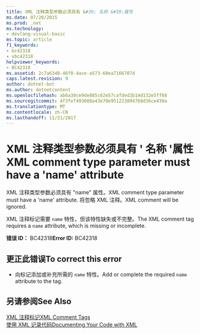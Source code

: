 ```yaml
---
title: XML 注释类型参数必须具有 &#39; 名称 &#39;属性
ms.date: 07/20/2015
ms.prod: .net
ms.technology:
- devlang-visual-basic
ms.topic: article
f1_keywords:
- bc42318
- vbc42318
helpviewer_keywords:
- BC42318
ms.assetid: 2c7a6340-46f0-4ace-a573-60ea7166707d
caps.latest.revision: 9
author: dotnet-bot
ms.author: dotnetcontent
ms.openlocfilehash: ab6a38ce9de885c62e57cafded3b14d132e5ff68
ms.sourcegitcommit: 4f3fef493080a43e70e951223894768d36ce430a
ms.translationtype: MT
ms.contentlocale: zh-CN
ms.lasthandoff: 11/21/2017
---
```

# <a name="xml-comment-type-parameter-must-have-a-39name39-attribute"></a><span data-ttu-id="1a0a7-102">XML 注释类型参数必须具有 &#39; 名称 &#39;属性</span><span class="sxs-lookup"><span data-stu-id="1a0a7-102">XML comment type parameter must have a &#39;name&#39; attribute</span></span>
<span data-ttu-id="1a0a7-103">XML 注释类型参数必须具有 "name" 属性。</span><span class="sxs-lookup"><span data-stu-id="1a0a7-103">XML comment type parameter must have a 'name' attribute.</span></span> <span data-ttu-id="1a0a7-104">将忽略 XML 注释。</span><span class="sxs-lookup"><span data-stu-id="1a0a7-104">XML comment will be ignored.</span></span>  
  
 <span data-ttu-id="1a0a7-105">XML 注释标记需要 `name` 特性，但该特性缺失或不完整。</span><span class="sxs-lookup"><span data-stu-id="1a0a7-105">The XML comment tag requires a `name` attribute, which is missing or incomplete.</span></span>  
  
 <span data-ttu-id="1a0a7-106">**错误 ID：** BC42318</span><span class="sxs-lookup"><span data-stu-id="1a0a7-106">**Error ID:** BC42318</span></span>  
  
## <a name="to-correct-this-error"></a><span data-ttu-id="1a0a7-107">更正此错误</span><span class="sxs-lookup"><span data-stu-id="1a0a7-107">To correct this error</span></span>  
  
-   <span data-ttu-id="1a0a7-108">向标记添加或补充所需的 `name` 特性。</span><span class="sxs-lookup"><span data-stu-id="1a0a7-108">Add or complete the required `name` attribute to the tag.</span></span>  
  
## <a name="see-also"></a><span data-ttu-id="1a0a7-109">另请参阅</span><span class="sxs-lookup"><span data-stu-id="1a0a7-109">See Also</span></span>  
 [<span data-ttu-id="1a0a7-110">XML 注释标记</span><span class="sxs-lookup"><span data-stu-id="1a0a7-110">XML Comment Tags</span></span>](../../visual-basic/language-reference/xmldoc/recommended-xml-tags-for-documentation-comments.md)  
 [<span data-ttu-id="1a0a7-111">使用 XML 记录代码</span><span class="sxs-lookup"><span data-stu-id="1a0a7-111">Documenting Your Code with XML</span></span>](../../visual-basic/programming-guide/program-structure/documenting-your-code-with-xml.md)
